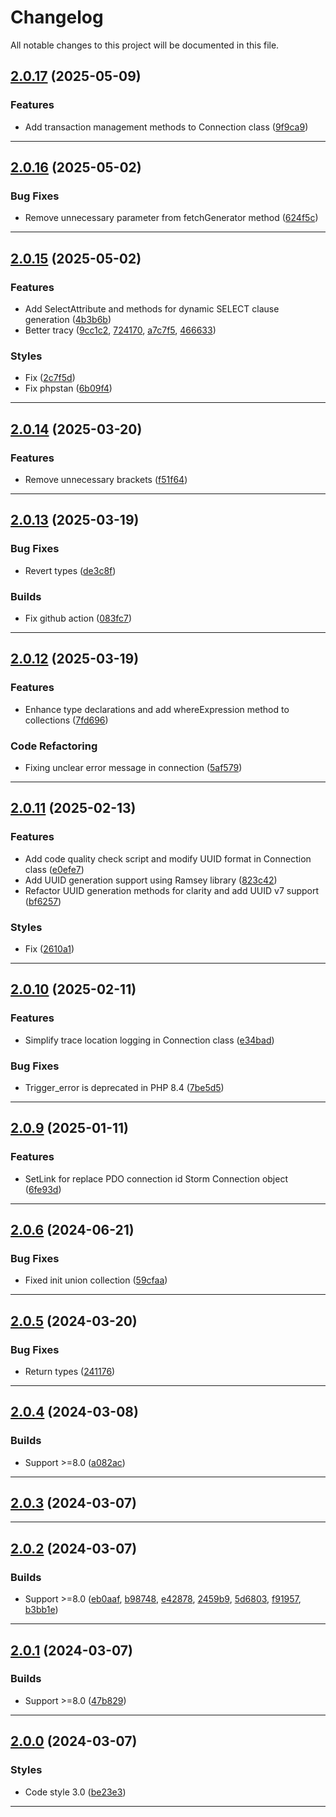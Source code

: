 <!--- BEGIN HEADER -->
# Changelog

All notable changes to this project will be documented in this file.
<!--- END HEADER -->

## [2.0.17](https://github.com/liquiddesign/storm/compare/v2.0.16...v2.0.17) (2025-05-09)

### Features

* Add transaction management methods to Connection class ([9f9ca9](https://github.com/liquiddesign/storm/commit/9f9ca9b8922925af4f2894e4c69053b80ee24c80))


---

## [2.0.16](https://github.com/liquiddesign/storm/compare/v2.0.15...v2.0.16) (2025-05-02)

### Bug Fixes

* Remove unnecessary parameter from fetchGenerator method ([624f5c](https://github.com/liquiddesign/storm/commit/624f5cb4322beac4b0a745113bb3518c05b5f8cd))


---

## [2.0.15](https://github.com/liquiddesign/storm/compare/v2.0.14...v2.0.15) (2025-05-02)

### Features

* Add SelectAttribute and methods for dynamic SELECT clause generation ([4b3b6b](https://github.com/liquiddesign/storm/commit/4b3b6b33e9e73c224880498cbf2083e6ee4bd07f))
* Better tracy ([9cc1c2](https://github.com/liquiddesign/storm/commit/9cc1c2c5988ce95b2b9f1a9d424c0148a8c49faf), [724170](https://github.com/liquiddesign/storm/commit/724170e7b71716cb288a7f23d06511d567c72aa9), [a7c7f5](https://github.com/liquiddesign/storm/commit/a7c7f596c4b915be78be16106a839da5cc431fc9), [466633](https://github.com/liquiddesign/storm/commit/466633dfab04e017757ed43cf954ed3fee104978))

### Styles

* Fix ([2c7f5d](https://github.com/liquiddesign/storm/commit/2c7f5d2bad7233c1ae46f99c33a93b64d32a308c))
* Fix phpstan ([6b09f4](https://github.com/liquiddesign/storm/commit/6b09f4195528b605e6dbfe394904c20376bc0c4b))


---

## [2.0.14](https://github.com/liquiddesign/storm/compare/v2.0.13...v2.0.14) (2025-03-20)

### Features

* Remove unnecessary brackets ([f51f64](https://github.com/liquiddesign/storm/commit/f51f64a941ed48cf8124b42001d5b595c3d974f8))


---

## [2.0.13](https://github.com/liquiddesign/storm/compare/v2.0.12...v2.0.13) (2025-03-19)

### Bug Fixes

* Revert types ([de3c8f](https://github.com/liquiddesign/storm/commit/de3c8f8ad1b1bd57ab1341be38753769685015e6))

### Builds

* Fix github action ([083fc7](https://github.com/liquiddesign/storm/commit/083fc7d0e318d2c8ddd6ea0e8fc838d3f40c9e06))


---

## [2.0.12](https://github.com/liquiddesign/storm/compare/v2.0.11...v2.0.12) (2025-03-19)

### Features

* Enhance type declarations and add whereExpression method to collections ([7fd696](https://github.com/liquiddesign/storm/commit/7fd69696a8d4a37c6d92b01028aaf91e56a2f336))

### Code Refactoring

* Fixing unclear error message in connection ([5af579](https://github.com/liquiddesign/storm/commit/5af579c7fc953528a6e8143c3ef4c1b84a982018))


---

## [2.0.11](https://github.com/liquiddesign/storm/compare/v2.0.10...v2.0.11) (2025-02-13)

### Features

* Add code quality check script and modify UUID format in Connection class ([e0efe7](https://github.com/liquiddesign/storm/commit/e0efe7cf07b97293a9c34086da287e85dea1fdcc))
* Add UUID generation support using Ramsey library ([823c42](https://github.com/liquiddesign/storm/commit/823c42ca9b9526b0b05045b538ad6b38fcfd6430))
* Refactor UUID generation methods for clarity and add UUID v7 support ([bf6257](https://github.com/liquiddesign/storm/commit/bf625793fc38a40e31e8ecb268dc21e580b21a8a))

### Styles

* Fix ([2610a1](https://github.com/liquiddesign/storm/commit/2610a151eaa385ce6993015da406c14b40c3fb49))


---

## [2.0.10](https://github.com/liquiddesign/storm/compare/v2.0.9...v2.0.10) (2025-02-11)

### Features

* Simplify trace location logging in Connection class ([e34bad](https://github.com/liquiddesign/storm/commit/e34bad4ada7b41b06e5a97ca0622bbe6607ca033))

### Bug Fixes

* Trigger_error is deprecated in PHP 8.4 ([7be5d5](https://github.com/liquiddesign/storm/commit/7be5d51c29d9ecba2b2386de32d3557b37423143))


---

## [2.0.9](https://github.com/liquiddesign/storm/compare/v2.0.8...v2.0.9) (2025-01-11)

### Features

* SetLink for replace PDO connection id Storm Connection object ([6fe93d](https://github.com/liquiddesign/storm/commit/6fe93ddae83fb8957ca21218f37d4fe9caa30a1b))


---

## [2.0.6](https://github.com/liquiddesign/storm/compare/v2.0.5...v2.0.6) (2024-06-21)

### Bug Fixes

* Fixed init union collection ([59cfaa](https://github.com/liquiddesign/storm/commit/59cfaa03c8a3873ccfa096b720751f8684de83b6))


---

## [2.0.5](https://github.com/liquiddesign/storm/compare/v2.0.4...v2.0.5) (2024-03-20)

### Bug Fixes

* Return types ([241176](https://github.com/liquiddesign/storm/commit/241176f0c2c296c99e06b2e73681c6b13cc7ec62))


---

## [2.0.4](https://github.com/liquiddesign/storm/compare/v2.0.3...v2.0.4) (2024-03-08)

### Builds

* Support >=8.0 ([a082ac](https://github.com/liquiddesign/storm/commit/a082acc7afb4ba9092a96f7af11768c5b7259a4c))


---

## [2.0.3](https://github.com/liquiddesign/storm/compare/v2.0.2...v2.0.3) (2024-03-07)


---

## [2.0.2](https://github.com/liquiddesign/storm/compare/v2.0.1...v2.0.2) (2024-03-07)

### Builds

* Support >=8.0 ([eb0aaf](https://github.com/liquiddesign/storm/commit/eb0aaff4eea478d0eef37b9dab47be31e5216fe8), [b98748](https://github.com/liquiddesign/storm/commit/b98748363c24eff0a5800b03d967a72a5c5e4942), [e42878](https://github.com/liquiddesign/storm/commit/e428786d26302e91870ab9d36b28117d0c40f8b1), [2459b9](https://github.com/liquiddesign/storm/commit/2459b907a711c7ece812aaa4410a2b268fd5f81f), [5d6803](https://github.com/liquiddesign/storm/commit/5d680307a5e93ecc0d6d27f53ac7342621d16dd0), [f91957](https://github.com/liquiddesign/storm/commit/f919571320fc6281f9250ef75ce0eb618bcad89b), [b3bb1e](https://github.com/liquiddesign/storm/commit/b3bb1e4c21db8637925001b429614d931940ed84))


---

## [2.0.1](https://github.com/liquiddesign/storm/compare/v2.0.0...v2.0.1) (2024-03-07)

### Builds

* Support >=8.0 ([47b829](https://github.com/liquiddesign/storm/commit/47b829aba2306bf10ea6c591816899d666ec381d))


---

## [2.0.0](https://github.com/liquiddesign/storm/compare/v1.2.24...v2.0.0) (2024-03-07)

### Styles

* Code style 3.0 ([be23e3](https://github.com/liquiddesign/storm/commit/be23e339461b88bb6b1266bf90f44a4ed7274eeb))


---

